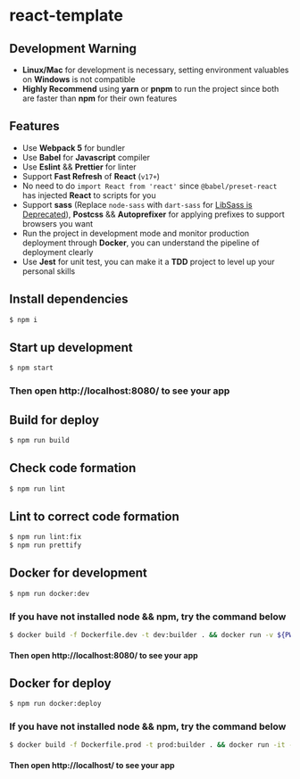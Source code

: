 # react-template

## Development Warning

- **Linux/Mac** for development is necessary, setting environment valuables on **Windows** is not compatible
- **Highly Recommend** using **yarn** or **pnpm** to run the project since both are faster than **npm** for their own features

## Features

- Use **Webpack 5** for bundler
- Use **Babel** for **Javascript** compiler
- Use **Eslint** && **Prettier** for linter
- Support **Fast Refresh** of **React** (`v17+`)
- No need to do `import React from 'react'` since `@babel/preset-react` has injected **React** to scripts for you
- Support **sass** (Replace `node-sass` with `dart-sass` for [LibSass is Deprecated](https://sass-lang.com/blog/libsass-is-deprecated)), **Postcss** && **Autoprefixer** for applying prefixes to support browsers you want
- Run the project in development mode and monitor production deployment through **Docker**, you can understand the pipeline of deployment clearly
- Use **Jest** for unit test, you can make it a **TDD** project to level up your personal skills

## Install dependencies

```bash
$ npm i
```

## Start up development

```bash
$ npm start
```

### Then open http://localhost:8080/ to see your app

## Build for deploy

```bash
$ npm run build
```

## Check code formation

```bash
$ npm run lint
```

## Lint to correct code formation

```bash
$ npm run lint:fix
$ npm run prettify
```

## Docker for development

```bash
$ npm run docker:dev
```

### If you have not installed node && npm, try the command below

```bash
$ docker build -f Dockerfile.dev -t dev:builder . && docker run -v ${PWD}:/app -v /app/node_modules -p 8080:8080 --rm dev:builder
```

#### Then open http://localhost:8080/ to see your app

## Docker for deploy

```bash
$ npm run docker:deploy
```

### If you have not installed node && npm, try the command below

```bash
$ docker build -f Dockerfile.prod -t prod:builder . && docker run -it -p 80:80 --rm prod:builder
```

#### Then open http://localhost/ to see your app
